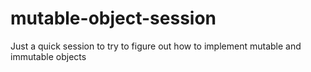 mutable-object-session
======================

Just a quick session to try to figure out how to implement mutable and immutable objects
